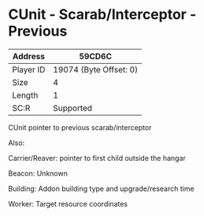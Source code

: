 
#  CUnit - Scarab/Interceptor - Previous
Address   | 59CD6C
----------|-------------
Player ID | 19074 (Byte Offset: 0)
Size 	  | 4
Length 	  | 1
SC:R      | Supported

CUnit pointer to previous scarab/interceptor

Also:
Carrier/Reaver: pointer to first child outside the hangar
Beacon: Unknown
Building: Addon building type and upgrade/research time
Worker: Target resource coordinates
